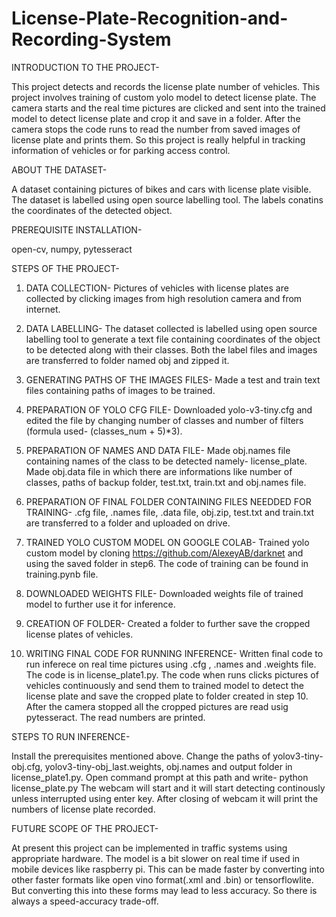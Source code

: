 # License-Plate-Recognition-and-Recording-System
INTRODUCTION TO THE PROJECT-

This project detects and records the license plate number of vehicles. This project involves training of custom yolo model to detect license plate. The camera starts and the real time pictures are clicked and sent into the trained model to detect license plate and crop it and save in a folder. After the camera stops the code runs to read the number from saved images of license plate and prints them. So this project is really helpful in tracking information of vehicles or for parking access control.

ABOUT THE DATASET-

A dataset containing pictures of bikes and cars with license plate visible. The dataset is labelled using open source labelling tool. The labels conatins the coordinates of the detected object.

PREREQUISITE INSTALLATION-

open-cv, numpy, pytesseract

STEPS OF THE PROJECT-

1. DATA COLLECTION- Pictures of vehicles with license plates are collected by clicking images from high resolution camera and from internet.

2. DATA LABELLING- The dataset collected is labelled using open source labelling tool to generate a text file containing coordinates of the object to be detected along with their classes. Both the label files and images are transferred to folder named obj and zipped it.

3. GENERATING PATHS OF THE IMAGES FILES- Made a test and train text files containing paths of images to be trained.

4. PREPARATION OF YOLO CFG FILE- Downloaded yolo-v3-tiny.cfg and edited the file by changing number of classes and number of filters (formula used- (classes_num + 5)*3).

5. PREPARATION OF NAMES AND DATA FILE- Made obj.names file containing names of the class to be detected namely- license_plate. Made obj.data file in which there are informations like number of classes, paths of backup folder, test.txt, train.txt and obj.names file.

6. PREPARATION OF FINAL FOLDER CONTAINING FILES NEEDDED FOR TRAINING- .cfg file, .names file, .data file, obj.zip, test.txt and train.txt are transferred to a folder and uploaded on drive.

7. TRAINED YOLO CUSTOM MODEL ON GOOGLE COLAB- Trained yolo custom model by cloning https://github.com/AlexeyAB/darknet and using the saved folder in step6. The code of training can be found in training.pynb file.

8. DOWNLOADED WEIGHTS FILE- Downloaded weights file of trained model to further use it for inference.

9. CREATION OF FOLDER- Created a folder to further save the cropped license plates of vehicles.

10. WRITING FINAL CODE FOR RUNNING INFERENCE- Written final code to run inferece on real time pictures using .cfg , .names and .weights file. The code is in license_plate1.py. The code when runs clicks pictures of vehicles continuously and send them to trained model to detect the license plate and save the cropped plate to folder created in step 10. After the camera stopped all the cropped pictures are read usig pytesseract. The read numbers are printed.

STEPS TO RUN INFERENCE-

Install the prerequisites mentioned above. Change the paths of yolov3-tiny-obj.cfg, yolov3-tiny-obj_last.weights, obj.names and output folder in license_plate1.py. Open command prompt at this path and write- python license_plate.py The webcam will start and it will start detecting continously unless interrupted using enter key. After closing of webcam it will print the numbers of license plate recorded.

FUTURE SCOPE OF THE PROJECT-

At present this project can be implemented in traffic systems using appropriate hardware. The model is a bit slower on real time if used in mobile devices like raspberry pi. This can be made faster by converting into other faster formats like open vino format(.xml and .bin) or tensorflowlite. But converting this into these forms may lead to less accuracy. So there is always a speed-accuracy trade-off.
